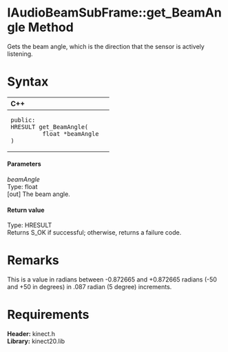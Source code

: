 IAudioBeamSubFrame::get\_BeamAngle Method  
=========================================  

Gets the beam angle, which is the direction that the sensor is actively listening. <span id="syntaxSection"></span>

Syntax  
======  

<table>
<colgroup>
<col width="100%" />
</colgroup>
<thead>
<tr class="header">
<th align="left">C++</th>
</tr>
</thead>
<tbody>
<tr class="odd">
<td align="left"><pre><code>public:  
HRESULT get_BeamAngle(  
         float *beamAngle  
)</code></pre></td>
</tr>
</tbody>
</table>

<span id="ID4EG"></span>
#### Parameters  

*beamAngle*    
Type: float  
[out] The beam angle.  

<span id="ID4EP"></span>
#### Return value  

Type: HRESULT  
Returns S\_OK if successful; otherwise, returns a failure code.  

<span id="remarks"></span>

Remarks  
=======  

This is a value in radians between -0.872665 and +0.872665 radians (-50 and +50 in degrees) in .087 radian (5 degree) increments.  

<span id="requirements"></span>

Requirements  
============  

**Header:** kinect.h  
**Library:** kinect20.lib  



<!--Please do not edit the data in the comment block below.-->
<!--
TOCTitle : get_BeamAngle Method
RLTitle : IAudioBeamSubFrame::get_BeamAngle Method
KeywordK : get_BeamAngle method
KeywordK : IAudioBeamSubFrame::get_BeamAngle method
KeywordF : IAudioBeamSubFrame::get_BeamAngle
KeywordF : get_BeamAngle
KeywordF : Microsoft.Kinect.kinect.IAudioBeamSubFrame.get_BeamAngle(float@)
KeywordA : M:Microsoft.Kinect.kinect.IAudioBeamSubFrame.get_BeamAngle(float@)
AssetID : M:Microsoft.Kinect.kinect.IAudioBeamSubFrame.get_BeamAngle(float@)
Locale : en-us
CommunityContent : 1
APIType : Managed
APILocation : 
APIName : Microsoft.Kinect.kinect.IAudioBeamSubFrame::get_BeamAngle
TargetOS : Windows
TopicType : kbSyntax
DevLang : C++
DocSet : K4Wv2
ProjType : K4Wv2Proj
Technology : Kinect for Windows
Product : Kinect for Windows SDK v2
productversion : 20
-->
